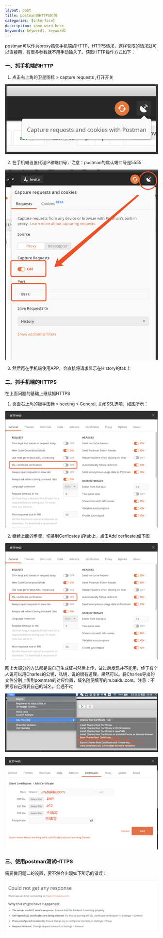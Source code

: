 ```yaml
---
layout: post
title: postman抓HTTPS的包
categories: [interface]
description: some word here
keywords: keyword1, keyword2
---
```


postman可以作为proxy抓获手机端的HTTP，HTTPS请求，这样获取的请求就可以直接用，有很多参数就不用手动输入了。获取HTTP操作方式如下：

### 一、抓手机端的HTTP

1. 点击右上角的卫星图标 > capture requests ,打开开关

![](/images/2020-03-26-1-1.png)

2. 在手机端设置代理IP和端口号，注意：postman的默认端口号是5555

![](/images/2020-03-26-1.png)

3. 然后再在手机端使用APP，会直接将请求显示在History的tab上


### 二、抓手机端的HTTPS

在上面问题的基础上继续抓HTTPS

1. 页面右上角的扳手图标 > seeting > General, 关闭SSL选项，如图所示：

![](/images/2020-03-26-2.png)

2. 继续上面的步骤，切换到Cerficates 的tab上，点击Add cerficate,如下图

![](/images/2020-03-26-2.png)

网上大部分的方法都是说自己生成证书然后上传，试过后发现并不能用，终于有个人说可以用Charles的公钥，私钥，说的很有道理，果然可以。将Charles导出的文件分别上传到postman的对应位置，域名随便填写的m.baidu.com。注意：不要写自己将要自己的域名，会通不过

![](/images/2020-03-26-4.png)

![](/images/2020-03-26-3.png)


### 三、使用postman测试HTTPS

需要做问题二的设置，要不然会出现如下所示的错误：

![](/images/2020-03-26-5.png)
